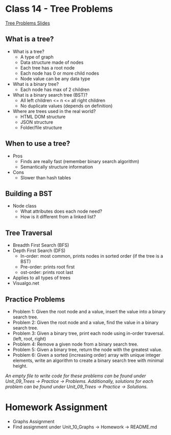# Class 14 - Tree Problems

[Tree Problems Slides](https://docs.google.com/presentation/d/1z7NnDibIZ3642Jqt82pseoyZDgUem5-isjGoDrip1Qc/edit?usp=sharing)

## What is a tree?
- What is a tree?
    - A type of graph
    - Data structure made of nodes
    - Each tree has a root node
    - Each node has 0 or more child nodes
    - Node value can be any data type
- What is a binary tree?
    - Each node has max of 2 children
- What is a binary search tree (BST)?
    - All left children <= n <= all right children
    - No duplicate values (depends on definition)
- Where are trees used in the real world?
    - HTML DOM structure
    - JSON structure
    - Folder/file structure

## When to use a tree?
- Pros
    - Finds are really fast (remember binary search algorithm)
    - Semantically structure information
- Cons
    - Slower than hash tables

## Building a BST
- Node class
    - What attributes does each node need?
    - How is it different from a linked list?

## Tree Traversal
- Breadth First Search (BFS)
- Depth First Search (DFS)
    - In-order: most common, prints nodes in sorted order (if the tree is a BST)
    - Pre-order: prints root first
    - ost-order: prints root last
- Applies to all types of trees
- Visualgo.net

## Practice Problems
- Problem 1: Given the root node and a value, insert the value into a binary search tree.
- Problem 2: Given the root node and a value, find the value in a binary search tree.
- Problem 3: Given a binary tree, print each node using in-order traversal. (left, root, right)
- Problem 4: Remove a given node from a binary search tree.
- Problem 5: Given a binary tree, return the node with the greatest value.
- Problem 6: Given a sorted (increasing order) array with unique integer elements, write an algorithm to create a binary search tree with minimal height.

*An empty file to write code for these problems can be found under Unit_09_Trees -> Practice -> Problems. Additionally, solutions for each problem can be found under Unit_09_Trees -> Practice -> Solutions.*

# Homework Assignment
- Graphs Assignment
- Find assignment under Unit_10_Graphs -> Homework -> README.md
